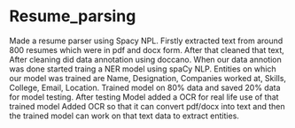 # Resume_parsing
Made a resume parser using Spacy NPL. Firstly extracted text from around 800 resumes which were in pdf and docx form. After that cleaned that text, After cleaning did data annotation using doccano.
When our data annotion was done started traing a NER model using spaCy NLP. Entities on which our model was trained are Name, Designation, Companies worked at, Skills, College, Email, Location.
Trained model on 80% data and saved 20% data for model testing. After testing Model added a OCR for real life use of that trained model
Added OCR so that it can convert pdf/docx into text and then the trained model can work on that text data to extract entities.
